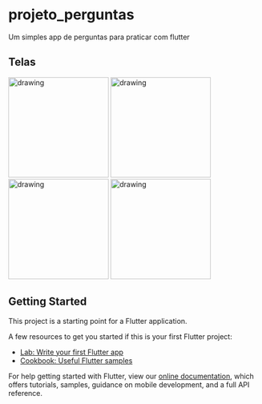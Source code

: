 
# projeto_perguntas

Um simples app de perguntas para praticar com flutter

## Telas

<img src="https://i.imgur.com/pAXw6ct.png" alt="drawing" width="200"/> <img src="https://i.imgur.com/aGp9x0E.png" alt="drawing" width="200"/> <img src="https://i.imgur.com/Ul7UNPq.png" alt="drawing" width="200"/> <img src="https://i.imgur.com/dhiiWmJ.png" alt="drawing" width="200"/>

## Getting Started

This project is a starting point for a Flutter application.

A few resources to get you started if this is your first Flutter project:

- [Lab: Write your first Flutter app](https://flutter.dev/docs/get-started/codelab)
- [Cookbook: Useful Flutter samples](https://flutter.dev/docs/cookbook)

For help getting started with Flutter, view our
[online documentation](https://flutter.dev/docs), which offers tutorials,
samples, guidance on mobile development, and a full API reference.
